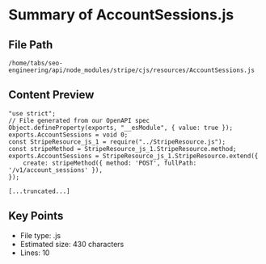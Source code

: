 # Summary of AccountSessions.js
  
## File Path
`/home/tabs/seo-engineering/api/node_modules/stripe/cjs/resources/AccountSessions.js`

## Content Preview
```
"use strict";
// File generated from our OpenAPI spec
Object.defineProperty(exports, "__esModule", { value: true });
exports.AccountSessions = void 0;
const StripeResource_js_1 = require("../StripeResource.js");
const stripeMethod = StripeResource_js_1.StripeResource.method;
exports.AccountSessions = StripeResource_js_1.StripeResource.extend({
    create: stripeMethod({ method: 'POST', fullPath: '/v1/account_sessions' }),
});

[...truncated...]
```

## Key Points
- File type: .js
- Estimated size: 430 characters
- Lines: 10

